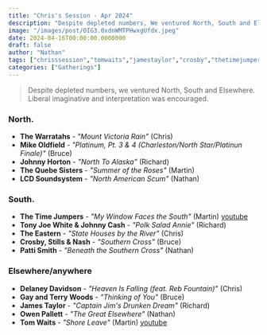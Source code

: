 ```yaml
---
title: "Chris's Session - Apr 2024"
description: "Despite depleted numbers, We ventured North, South and Elsewhere."
image: "/images/post/OIG3.0xdnWMTPHwxgUfdx.jpeg"
date: 2024-04-16T00:00:00.0000000
draft: false
author: "Nathan"
tags: ["chrisssession","tomwaits","jamestaylor","crosby","thetimejumpers","pattismith","delaneydavidson","stillsandnash","theeastern","mikeoldfield","lcdsoundsystem","thequebesisters","owenpallett","thewarratahs","johnnyhorton","gayandterrywoods","tonyjoewhiteandjohnnycash","youtube"]
categories: ["Gatherings"]
---
```

> Despite depleted numbers, we ventured North, South and Elsewhere.  Liberal imaginative and interpretation was encouraged. 

### North.
- **The Warratahs** - _"Mount Victoria Rain"_ (Chris)
- **Mike Oldfield** - _"Platinum, Pt. 3 & 4 (Charleston/North Star/Platinun Finale)"_ (Bruce)
- **Johnny Horton** - _"North To Alaska"_ (Richard)
- **The Quebe Sisters** - _"Summer of the Roses"_ (Martin)
- **LCD Soundsystem** - _"North American Scum"_ (Nathan)
### South.
- **The Time Jumpers** - _"My Window Faces the South"_ (Martin) [youtube](https://www.youtube.com/watch?v=aGartzpXuyo)
- **Tony Joe White & Johnny Cash** - _"Polk Salad Annie"_ (Richard)
- **The Eastern** - _"State Houses by the River"_ (Chris)
- **Crosby, Stills & Nash** - _"Southern Cross"_ (Bruce)
- **Patti Smith** - _"Beneath the Southern Cross"_ (Nathan)

### Elsewhere/anywhere
- **Delaney Davidson** - _"Heaven Is Falling (feat. Reb Fountain)"_ (Chris)
- **Gay and Terry Woods** - _"Thinking of You"_ (Bruce)
- **James Taylor** - _"Captain Jim's Drunken Dream"_ (Richard)
- **Owen Pallett** - _"The Great Elsewhere"_ (Nathan)
- **Tom Waits** - _"Shore Leave"_ (Martin) [youtube](https://www.youtube.com/watch?v=OrHU-rlIPaY)
